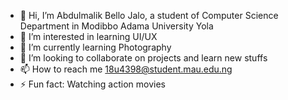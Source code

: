- 👋 Hi, I’m Abdulmalik Bello Jalo, a student of Computer Science Department in Modibbo Adama University Yola
- 👀 I’m interested in learning UI/UX
- 🌱 I’m currently learning Photography
- 💞️ I’m looking to collaborate on projects and learn new stuffs
- 📫 How to reach me 18u4398@student.mau.edu.ng
- ⚡ Fun fact: Watching action movies

<!---
CSC18u4398/CSC18u4398 is a ✨ special ✨ repository because its `README.md` (this file) appears on your GitHub profile.
You can click the Preview link to take a look at your changes.
--->
